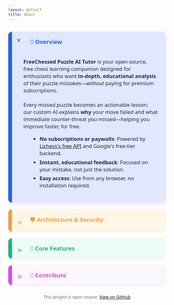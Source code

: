 ```yaml
---
layout: default
title: About
---
```


<style>
.about-container {
  max-width: 760px;
  margin: 2rem auto 3rem auto;
  font-family: 'Segoe UI', 'Arial', sans-serif;
}
.collapse-card {
  margin-bottom: 1.5em;
  border-radius: 12px;
  box-shadow: 0 1px 6px 0 rgba(0,0,0,0.04);
  overflow: hidden;
  background: #fff;
  border-left: 12px solid var(--card-color, #2563eb);
  transition: box-shadow 0.2s;
}
.collapse-card[open] {
  box-shadow: 0 4px 16px 0 rgba(0,0,0,0.08);
}
.collapse-card summary {
  cursor: pointer;
  font-size: 1.15rem;
  font-weight: bold;
  padding: 1.05em 1.2em 1.05em 1em;
  background: var(--card-bg, #e0e7ff);
  color: var(--card-color, #2563eb);
  display: flex;
  align-items: center;
  border-bottom: 1px solid #e5e7eb;
  user-select: none;
  outline: none;
  position: relative;
}
.collapse-card summary::-webkit-details-marker {
  display: none;
}
.collapse-card summary:focus {
  outline: none;
}
.collapse-card .arrow {
  width: 20px;
  height: 20px;
  display: inline-block;
  margin-right: 0.89em;
  transition: transform 0.23s;
  font-size: 1.2em;
  font-weight: bold;
  color: var(--card-color, #2563eb);
}
.collapse-card[open] .arrow {
  transform: rotate(90deg);
}
.collapse-card .card-content {
  padding: 1.2em 1.5em 1.3em 2.2em;
  font-size: 1.04rem;
  color: #1e293b;
  background: var(--card-bg, #e0e7ff);
}
.collapse-card ul {
  margin-left: 1.4em;
  margin-bottom: 1em;
}
.collapse-card ol {
  margin-left: 1.4em;
  margin-bottom: 1em;
}
.collapse-card li {
  padding-bottom: 0.35em;
}
.collapse-card .muted {
  color: #64748b;
  font-size: 0.97em;
  margin-top: 0.7em;
  margin-bottom: 0.9em;
}
@media (max-width: 600px) {
  .about-container {
    padding: 0.3rem;
  }
  .collapse-card .card-content {
    padding: 1em 0.6em 1.2em 1em;
  }
}
</style>

<div class="about-container">

<details class="collapse-card" style="--card-color: #2563eb; --card-bg: #e0e7ff;" open>
  <summary><span class="arrow">&gt;</span>🌟 Overview</summary>
  <div class="card-content">
    <strong>FreeChessed Puzzle AI Tutor</strong> is your open-source, free chess learning companion designed for enthusiasts who want <b>in-depth, educational analysis</b> of their puzzle mistakes—<i>without</i> paying for premium subscriptions.
    <br><br>
    Every missed puzzle becomes an actionable lesson: our custom AI explains <b>why</b> your move failed and what immediate counter-threat you missed—helping you improve faster, for free.
    <ul>
      <li><strong>No subscriptions or paywalls</strong>: Powered by <a href="https://lichess.org/api" target="_blank">Lichess's free API</a> and Google's free-tier backend.</li>
      <li><strong>Instant, educational feedback</strong>: Focused on your mistake, not just the solution.</li>
      <li><strong>Easy access</strong>: Use from any browser, no installation required.</li>
    </ul>
  </div>
</details>

<details class="collapse-card" style="--card-color: #f59e42; --card-bg: #fef6e6;">
  <summary><span class="arrow">&gt;</span>🛡️ Architecture &amp; Security</summary>
  <div class="card-content">
    <ol>
      <li>
        <b>Web Frontend (Public):</b> A modern, responsive web app where you solve puzzles and receive instant analysis.
      </li>
      <li>
        <b>Google Apps Script Backend (Private API):</b> Secure, serverless, and managed by the developer.
        <ul>
          <li>Keeps API keys safe</li>
          <li>Executes the custom AI logic (the “AI Tutor”)</li>
          <li>Logs user performance privately for ongoing improvement</li>
        </ul>
      </li>
    </ol>
    <div class="muted">
      <b>Privacy-first:</b> You interact only with the public site; all complex logic and private data stay secure on the backend.
    </div>
  </div>
</details>

<details class="collapse-card" style="--card-color: #10b981; --card-bg: #ecfdf5;">
  <summary><span class="arrow">&gt;</span>🔑 Core Features</summary>
  <div class="card-content">
    <ul>
      <li><b>Tactical, actionable explanations:</b> Discover the decisive refutation to your mistake for stronger learning.</li>
      <li><b>Performance tracking (private):</b> Data helps us continuously improve the AI’s coaching ability.</li>
      <li><b>Open-source &amp; customizable:</b> Contribute or adapt the core logic to cover more chess concepts.</li>
    </ul>
  </div>
</details>

<details class="collapse-card" style="--card-color: #d946ef; --card-bg: #faf5ff;">
  <summary><span class="arrow">&gt;</span>🤝 Contribute</summary>
  <div class="card-content">
    We welcome your ideas, code, and feedback! Opportunities for contribution:
    <ul>
      <li><b>Frontend:</b> Enhance UI/UX, visualization, or puzzle presentation.</li>
      <li><b>Backend:</b> Improve explanations and optimize analysis routines.</li>
    </ul>
    <div class="muted">
      See <a href="https://github.com/codingchampion1/ai-chess-puzzle/issues" target="_blank">open issues</a> or open a Pull Request to get involved!
    </div>
  </div>
</details>

<div style="text-align:center; color:#64748b; font-size:0.98em; margin-top:2em;">
  This project is open source. <a href="https://github.com/codingchampion1/ai-chess-puzzle" target="_blank">View on GitHub</a>
</div>

<script>
document.querySelectorAll('.collapse-card summary').forEach((summary) => {
  summary.addEventListener('click', function(e) {
    // toggle the arrow icon
    const arrow = summary.querySelector('.arrow');
    setTimeout(() => {
      if (summary.parentNode.open) {
        arrow.style.transform = 'rotate(90deg)';
      } else {
        arrow.style.transform = 'rotate(0deg)';
      }
    }, 10);
  });
  // Set correct direction on load if open
  if (summary.parentNode.open) {
    summary.querySelector('.arrow').style.transform = 'rotate(90deg)';
  }
});
</script>
